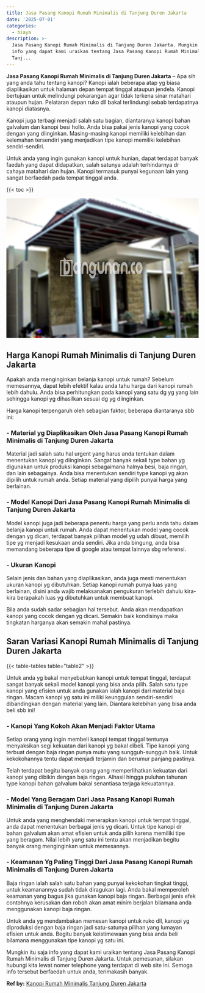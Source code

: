 ```yaml
---
title: Jasa Pasang Kanopi Rumah Minimalis di Tanjung Duren Jakarta
date: '2025-07-01'
categories:
  - biaya
description: >-
  Jasa Pasang Kanopi Rumah Minimalis di Tanjung Duren Jakarta. Mungkin itu saja
  info yang dapat kami uraikan tentang Jasa Pasang Kanopi Rumah Minimalis di
  Tanj...
---
```


**Jasa Pasang Kanopi Rumah Minimalis di Tanjung Duren Jakarta** – Apa sih yang anda tahu tentang kanopi? Kanopi ialah beberapa atap yg biasa diaplikasikan untuk halaman depan tempat tinggal ataupun jendela. Kanopi bertujuan untuk melindungi pekarangan agar tidak terkena sinar matahari ataupun hujan. Pelataran depan ruko dll bakal terlindungi sebab terdapatnya kanopi diatasnya.

Kanopi juga terbagi menjadi salah satu bagian, diantaranya kanopi bahan galvalum dan kanopi besi hollo. Anda bisa pakai jenis kanopi yang cocok dengan yang diinginkan. Masing-masing kanopi memiliki kelebihan dan kelemahan tersendiri yang menjadikan tipe kanopi memiliki kelebihan sendiri-sendiri.

Untuk anda yang ingin gunakan kanopi untuk hunian, dapat terdapat banyak faedah yang dapat didapatkan, salah satunya adalah terhindarnya dr cahaya matahari dan hujan. Kanopi termasuk punyai kegunaan lain yang sangat berfaedah pada tempat tinggal anda.

{{< toc >}}

![Jasa Pasang Kanopi Rumah Minimalis di Tanjung Duren Jakarta](/images/harga-kanopi-minimalis-08.png)

## Harga Kanopi Rumah Minimalis di Tanjung Duren Jakarta

Apakah anda menginginkan belanja kanopi untuk rumah? Sebelum memesannya, dapat lebih efektif kalau anda tahu harga dari kanopi rumah lebih dahulu. Anda bisa perhitungkan pada kanopi yang satu dg yg yang lain sehingga kanopi yg dihasilkan sesuai dg yg diinginkan.

Harga kanopi terpengaruh oleh sebagian faktor, beberapa diantaranya sbb ini:

### \- Material yg Diaplikasikan Oleh Jasa Pasang Kanopi Rumah Minimalis di Tanjung Duren Jakarta

Material jadi salah satu hal urgent yang harus anda tentukan dalam menentukan kanopi yg diinginkan. Sangat banyak sekali type bahan yg digunakan untuk produksi kanopi sebagaimana halnya besi, baja ringan, dan lain sebagainya. Anda bisa menentukan sendiri type kanopi yg akan dipilih untuk rumah anda. Setiap material yang dipilih punyai harga yang berlainan.

### \- Model Kanopi Dari Jasa Pasang Kanopi Rumah Minimalis di Tanjung Duren Jakarta

Model kanopi juga jadi beberapa penentu harga yang perlu anda tahu dalam belanja kanopi untuk rumah. Anda dapat menentukan model yang cocok dengan yg dicari, terdapat banyak pilihan model yg udah dibuat, memilih tipe yg menjadi kesukaan anda sendiri. Jika anda bingung, anda bisa memandang beberapa tipe di google atau tempat lainnya sbg referensi.

### \- Ukuran Kanopi

Selain jenis dan bahan yang diaplikasikan, anda juga mesti menentukan ukuran kanopi yg dibutuhkan. Setiap kanopi rumah punya luas yang berlainan, disini anda wajib melaksanakan pengukuran terlebih dahulu kira-kira berapakah luas yg dibutuhkan untuk membuat kanopi.

Bila anda sudah sadar sebagian hal tersebut. Anda akan mendapatkan kanopi yang cocok dengan yg dicari. Semakin baik kondisinya maka tingkatan harganya akan semakin mahal pastinya.

## Saran Variasi Kanopi Rumah Minimalis di Tanjung Duren Jakarta

{{< table-tables table="table2" >}}

Untuk anda yg bakal menyebabkan kanopi untuk tempat tinggal, terdapat sangat banyak sekali model kanopi yang bisa anda pilih. Salah satu type kanopi yang efisien untuk anda gunakan ialah kanopi dari material baja ringan. Macam kanopi yg satu ini miliki keunggulan sendiri-sendiri dibandingkan dengan material yang lain. Diantara kelebihan yang bisa anda beli sbb ini!

### \- Kanopi Yang Kokoh Akan Menjadi Faktor Utama

Setiap orang yang ingin membeli kanopi tempat tinggal tentunya menyaksikan segi kekuatan dari kanopi yg bakal dibeli. Tipe kanopi yang terbuat dengan baja ringan punya mutu yang sungguh-sungguh baik. Untuk kekokohannya tentu dapat menjadi terjamin dan berumur panjang pastinya.

Telah terdapat begitu banyak orang yang memperlihatkan kekuatan dari kanopi yang dibikin dengan baja ringan. Alhasil hingga puluhan tahunan type kanopi bahan galvalum bakal senantiasa terjaga kekuatannya.

### \- Model Yang Beragam Dari Jasa Pasang Kanopi Rumah Minimalis di Tanjung Duren Jakarta

Untuk anda yang menghendaki menerapkan kanopi untuk tempat tinggal, anda dapat menentukan berbagai jenis yg dicari. Untuk tipe kanopi dr bahan galvalum akan amat efisien untuk anda pilih karena memiliki tipe yang beragam. Nilai lebih yang satu ini tentu akan menjadikan begitu banyak orang menginginkan untuk memesannya.

### \- Keamanan Yg Paling Tinggi Dari Jasa Pasang Kanopi Rumah Minimalis di Tanjung Duren Jakarta

Baja ringan ialah salah satu bahan yang punyai kekokohan tingkat tinggi, untuk keamanannya sudah tidak diragukan lagi. Anda bakal memperoleh keamanan yang bagus jika gunakan kanopi baja ringan. Berbagai jenis efek contohnya kerusakan dan roboh akan amat minim berjalan bilamana anda menggunakan kanopi baja ringan.

Untuk anda yg mendambakan memesan kanopi untuk ruko dll, kanopi yg diproduksi dengan baja ringan jadi satu-satunya pilihan yang lumayan efisien untuk anda. Begitu banyak keistimewaan yang bisa anda beli bilamana menggunakan tipe kanopi yg satu ini.

Mungkin itu saja info yang dapat kami uraikan tentang Jasa Pasang Kanopi Rumah Minimalis di Tanjung Duren Jakarta. Untuk pemesanan, silakan hubungi kita lewat nomer telephone yang terdapat di web site ini. Semoga info tersebut berfaedah untuk anda, terimakasih banyak.

**Ref by:**  [Kanopi Rumah Minimalis Tanjung Duren Jakarta](https://id.wikipedia.org/wiki/Kanopi)
